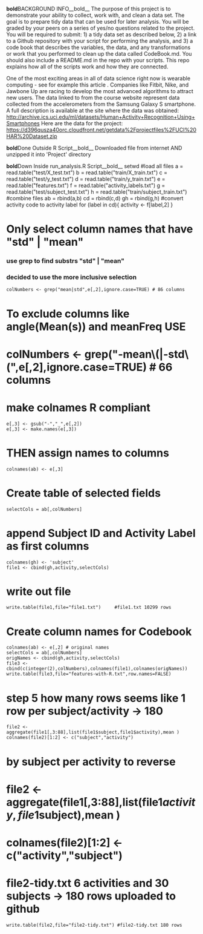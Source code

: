 **bold**BACKGROUND INFO__bold__
The purpose of this project is to demonstrate your ability to collect, work with, and clean a data set. The goal is to prepare tidy data that can be used for later analysis. You will be graded by your peers on a series of yes/no questions related to the project. You will be required to submit: 1) a tidy data set as described below, 2) a link to a Github repository with your script for performing the analysis, and 3) a code book that describes the variables, the data, and any transformations or work that you performed to clean up the data called CodeBook.md. You should also include a README.md in the repo with your scripts. This repo explains how all of the scripts work and how they are connected.

One of the most exciting areas in all of data science right now is wearable computing - see for example this article . Companies like Fitbit, Nike, and Jawbone Up are racing to develop the most advanced algorithms to attract new users. The data linked to from the course website represent data collected from the accelerometers from the Samsung Galaxy S smartphone. A full description is available at the site where the data was obtained:
http://archive.ics.uci.edu/ml/datasets/Human+Activity+Recognition+Using+Smartphones
Here are the data for the project:
https://d396qusza40orc.cloudfront.net/getdata%2Fprojectfiles%2FUCI%20HAR%20Dataset.zip

**bold**Done Outside R Script__bold__
Downloaded file from internet AND unzipped it into 'Project' directory

**bold**Down Inside run_analysis.R Script__bold__
	setwd 
#load all files
	a = read.table("test/X_test.txt")
	b = read.table("train/X_train.txt")
	c = read.table("test/y_test.txt")
	d = read.table("train/y_train.txt")
	e = read.table("features.txt")
	f = read.table("activity_labels.txt")
	g = read.table("test/subject_test.txt")
	h = read.table("train/subject_train.txt")
#combine files
	ab = rbind(a,b)
	cd = rbind(c,d)
	gh = rbind(g,h)
#convert activity code to activity label
	for (label in cd){
		activity <- f[label,2]
	}
# Only select column names that have "std" | "mean"
### use grep to find substrs "std" | "mean"
### decided to use the more inclusive selection
	colNumbers <- grep("mean|std",e[,2],ignore.case=TRUE) # 86 columns
# To exclude columns like angle(Mean(s)) and meanFreq USE 
# colNumbers <- grep("-mean\\(|-std\\(",e[,2],ignore.case=TRUE) # 66 columns
# make colnames R compliant 
	e[,3] <- gsub("-","_",e[,2])
	e[,3] <- make.names(e[,3])
# THEN assign names to columns
	colnames(ab) <- e[,3]
# Create table of selected fields
	selectCols = ab[,colNumbers]
# append Subject ID and Activity Label as first columns
	colnames(gh) <- 'subject'
	file1 <- cbind(gh,activity,selectCols)
# write out file	
	write.table(file1,file="file1.txt")		#file1.txt 10299 rows
# Create column names for Codebook
	colnames(ab) <- e[,2] # original names
	selectCols = ab[,colNumbers]
	origNames <- cbind(gh,activity,selectCols)
	file3 <- cbind(c(integer(2),colNumbers),colnames(file1),colnames(origNames))
	write.table(file3,file="features-with-R.txt",row.names=FALSE)
# step 5 how many rows seems like 1 row per subject/activity -> 180
	file2 <- aggregate(file1[,3:88],list(file1$subject,file1$activity),mean )
	colnames(file2)[1:2] <- c("subject","activity")
# by subject per activity to reverse 
# file2 <- aggregate(file1[,3:88],list(file1$activity,file1$subject),mean )
# colnames(file2)[1:2] <- c("activity","subject")
# file2-tidy.txt 6 activities and 30 subjects -> 180 rows uploaded to github 
	write.table(file2,file="file2-tidy.txt") #file2-tidy.txt 180 rows
	